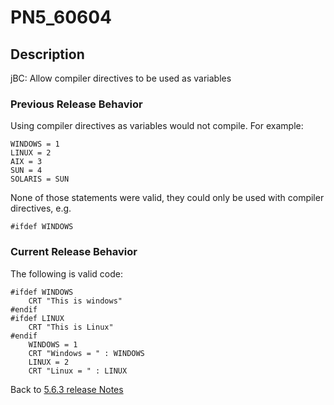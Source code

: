 # PN5_60604

<PageHeader />

## Description

jBC: Allow compiler directives to be used as variables

### Previous Release Behavior

Using compiler directives as variables would not compile. For example:

```
WINDOWS = 1
LINUX = 2
AIX = 3
SUN = 4
SOLARIS = SUN
```

None of those statements were valid, they could only be used with compiler directives, e.g.

```
#ifdef WINDOWS
```

### Current Release Behavior

The following is valid code:

```
#ifdef WINDOWS
    CRT "This is windows"
#endif
#ifdef LINUX
    CRT "This is Linux"
#endif
    WINDOWS = 1
    CRT "Windows = " : WINDOWS
    LINUX = 2
    CRT "Linux = " : LINUX
```

Back to [5.6.3 release Notes](./../README.md)

<PageFooter />

